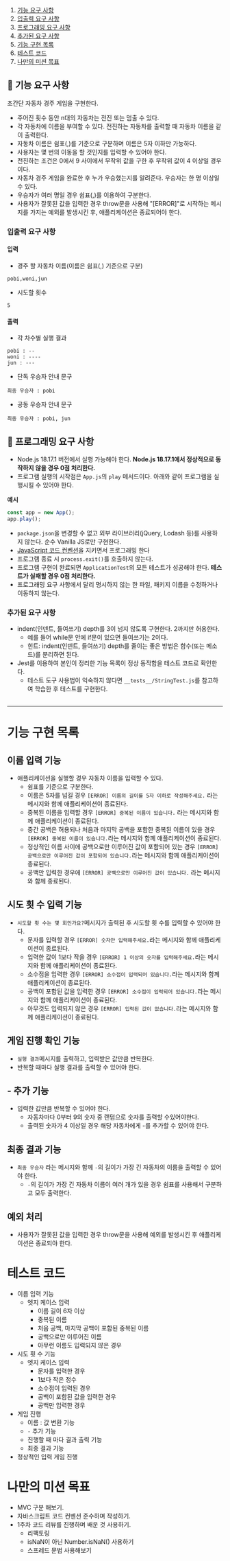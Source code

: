 1. [기능 요구 사항](#🚀-기능-요구-사항)
2. [입출력 요구 사항](#입출력-요구-사항)
3. [프로그래밍 요구 사항](#🎯-프로그래밍-요구-사항)
4. [추가된 요구 사항](#추가된-요구-사항)
5. [기능 구현 목록](#기능-구현-목록)
6. [테스트 코드](#테스트-코드)
7. [나만의 미션 목표](#나만의-미션-목표)


## 🚀 기능 요구 사항

초간단 자동차 경주 게임을 구현한다.

- 주어진 횟수 동안 n대의 자동차는 전진 또는 멈출 수 있다.
- 각 자동차에 이름을 부여할 수 있다. 전진하는 자동차를 출력할 때 자동차 이름을 같이 출력한다.
- 자동차 이름은 쉼표(,)를 기준으로 구분하며 이름은 5자 이하만 가능하다.
- 사용자는 몇 번의 이동을 할 것인지를 입력할 수 있어야 한다.
- 전진하는 조건은 0에서 9 사이에서 무작위 값을 구한 후 무작위 값이 4 이상일 경우이다.
- 자동차 경주 게임을 완료한 후 누가 우승했는지를 알려준다. 우승자는 한 명 이상일 수 있다.
- 우승자가 여러 명일 경우 쉼표(,)를 이용하여 구분한다.
- 사용자가 잘못된 값을 입력한 경우 throw문을 사용해 "[ERROR]"로 시작하는 메시지를 가지는 예외를 발생시킨 후, 애플리케이션은 종료되어야 한다.</br>

### 입출력 요구 사항

#### 입력

- 경주 할 자동차 이름(이름은 쉼표(,) 기준으로 구분)

```
pobi,woni,jun
```

- 시도할 횟수

```
5
```

#### 출력

- 각 차수별 실행 결과

```
pobi : --
woni : ----
jun : ---
```

- 단독 우승자 안내 문구

```
최종 우승자 : pobi
```

- 공동 우승자 안내 문구

```
최종 우승자 : pobi, jun
```

## 🎯 프로그래밍 요구 사항

- Node.js 18.17.1 버전에서 실행 가능해야 한다. **Node.js 18.17.1에서 정상적으로 동작하지 않을 경우 0점 처리한다.**
- 프로그램 실행의 시작점은 `App.js`의 `play` 메서드이다. 아래와 같이 프로그램을 실행시킬 수 있어야 한다.

**예시**

```javascript
const app = new App();
app.play();
```

- `package.json`을 변경할 수 없고 외부 라이브러리(jQuery, Lodash 등)를 사용하지 않는다. 순수 Vanilla JS로만 구현한다.
- [JavaScript 코드 컨벤션](https://github.com/woowacourse/woowacourse-docs/tree/main/styleguide/javascript)을 지키면서 프로그래밍 한다
- 프로그램 종료 시 `process.exit()`를 호출하지 않는다.
- 프로그램 구현이 완료되면 `ApplicationTest`의 모든 테스트가 성공해야 한다. **테스트가 실패할 경우 0점 처리한다.**
- 프로그래밍 요구 사항에서 달리 명시하지 않는 한 파일, 패키지 이름을 수정하거나 이동하지 않는다.


### 추가된 요구 사항

- indent(인덴트, 들여쓰기) depth를 3이 넘지 않도록 구현한다. 2까지만 허용한다.
  - 예를 들어 while문 안에 if문이 있으면 들여쓰기는 2이다.
  - 힌트: indent(인덴트, 들여쓰기) depth를 줄이는 좋은 방법은 함수(또는 메소드)를 분리하면 된다.
- Jest를 이용하여 본인이 정리한 기능 목록이 정상 동작함을 테스트 코드로 확인한다.
  - 테스트 도구 사용법이 익숙하지 않다면 `__tests__/StringTest.js`를 참고하여 학습한 후 테스트를 구현한다.
  </br>
---
# 기능 구현 목록

## 이름 입력 기능

- 애플리케이션을 실행할 경우 자동차 이름을 입력할 수 있다.
  - 쉼표를 기준으로 구분한다.
  - 이름은 5자를 넘길 경우 `[ERROR] 이름의 길이를 5자 이하로 작성해주세요.` 라는 메시지와 함께 애플리케이션이 종료된다. 
  - 중복된 이름을 입력할 경우 `[ERROR] 중복된 이름이 있습니다.` 라는 메시지와 함께 애플리케이션이 종료된다.
  - 중간 공백은 허용되나 처음과 마지막 공백을 포함한 중복된 이름이 있을 경우 `[ERROR] 중복된 이름이 있습니다.`라는 메시지와 함께 애플리케이션이 종료된다.
  - 정상적인 이름 사이에 공백으로만 이루어진 값이 포함되어 있는 경우 `[ERROR] 공백으로만 이루어진 값이 포함되어 있습니다.`라는 메시지와 함께 애플리케이션이 종료된다.
  - 공백만 입력한 경우에 `[ERROR] 공백으로만 이루어진 값이 있습니다.` 라는 메시지와 함께 종료된다.

## 시도 횟 수 입력 기능

- `시도할 횟 수는 몇 회인가요?`메시지가 출력된 후 시도할 횟 수를 입력할 수 있어야 한다.
  - 문자를 입력할 경우 `[ERROR] 숫자만 입력해주세요.`라는 메시지와 함께 애플리케이션이 종료된다.
  - 입력한 값이 1보다 작을 경우 `[ERROR] 1 이상의 숫자를 입력해주세요.`라는 메시지와 함께 애플리케이션이 종료된다.
  - 소수점을 입력한 경우 `[ERROR] 소수점이 입력되어 있습니다.`라는 메시지와 함께 애플리케이션이 종료된다.
  - 공백이 포함된 값을 입력한 경우 `[ERROR] 소수점이 입력되어 있습니다.`라는 메시지와 함께 애플리케이션이 종료된다.
  - 아무것도 입력되지 않은 경우 `[ERROR] 입력된 값이 없습니다.`라는 메시지와 함께 애플리케이션이 종료된다.

## 게임 진행 확인 기능

- `실행 결과`메시지를 출력하고, 입력받은 값만큼 반복한다.
- 반복할 때마다 실행 결과를 출력할 수 있어야 한다.

## - 추가 기능

- 입력한 값만큼 반복할 수 있어야 한다.
  - 자동차마다 0부터 9의 숫자 중 랜덤으로 숫자를 출력할 수있어야한다.
  - 출력된 숫자가 4 이상일 경우 해당 자동차에게 -를 추가할 수 있어야 한다.

## 최종 결과 기능

- `최종 우승자` 라는 메시지와 함께 `-`의 길이가 가장 긴 자동차의 이름을 출력할 수 있어야 한다.
  - `-`의 길이가 가장 긴 자동차 이름이 여러 개가 있을 경우 쉼표를 사용해서 구분하고 모두 출력한다.

## 예외 처리

- 사용자가 잘못된 값을 입력한 경우 throw문을 사용해 예외를 발생시킨 후 애플리케이션은 종료되야 한다.


# 테스트 코드
- 이름 입력 기능 
  - 엣지 케이스 입력
    - 이름 길이 6자 이상
    - 중복된 이름
    - 처음 공백, 마지막 공백이 포함된 중복된 이름
    - 공백으로만 이루어진 이름
    - 아무런 이름도 입력되지 않은 경우
- 시도 횟 수 기능
  - 엣지 케이스 입력
    - 문자를 입력한 경우
    - 1보다 작은 정수
    - 소수점이 입력된 경우
    - 공백이 포함된 값을 입력한 경우
    - 공백만 입력한 경우
- 게임 진행
  - 이름 : 값 변환 기능
  - `-` 추가 기능
  - 진행할 때 마다 결과 출력 기능
  - 최종 결과 기능
- 정상적인 입력 게임 진행

# 나만의 미션 목표

- MVC 구분 해보기.
- 자바스크립트 코드 컨벤션 준수하며 작성하기.
- 1주차 코드 리뷰를 진행하며 배운 것 사용하기.
  - 리팩토링
  - isNaN이 아닌 Number.isNaN() 사용하기
  - 스프레드 문법 사용해보기
